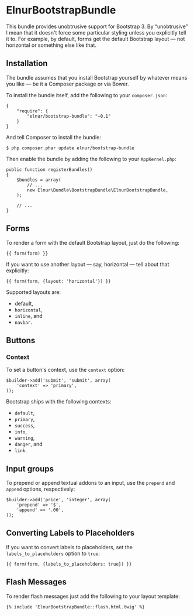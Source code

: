 ElnurBootstrapBundle
====================

This bundle provides unobtrusive support for Bootstrap 3. By “unobtrusive” I mean that it doesn't force some particular
styling unless you explicitly tell it to. For example, by default, forms get the default Bootstrap layout — not
horizontal or something else like that.

Installation
------------

The bundle assumes that you install Bootstrap yourself by whatever means you like — be it a Composer package or via
Bower.

To install the bundle itself, add the following to your `composer.json`:

    {
        "require": {
            "elnur/bootstrap-bundle": "~0.1"
        }
    }

And tell Composer to install the bundle:

    $ php composer.phar update elnur/bootstrap-bundle

Then enable the bundle by adding the following to your `AppKernel.php`:

    public function registerBundles()
    {
        $bundles = array(
            // ...
            new Elnur\Bundle\BootstrapBundle\ElnurBootstrapBundle,
        );

        // ...
    }

Forms
-----

To render a form with the default Bootstrap layout, just do the following:

    {{ form(form) }}

If you want to use another layout — say, horizontal — tell about that explicitly:

    {{ form(form, {layout: 'horizontal'}) }}

Supported layouts are:

* default,
* `horizontal`,
* `inline`, and
* `navbar`.

Buttons
-------

### Context

To set a button's context, use the `context` option:

    $builder->add('submit', 'submit', array(
        'context' => 'primary',
    ));

Bootstrap ships with the following contexts:

* `default`,
* `primary`,
* `success`,
* `info`,
* `warning`,
* `danger`, and
* `link`.

Input groups
------------

To prepend or append textual addons to an input, use the `prepend` and `append` options, respectively:

    $builder->add('price', 'integer', array(
        'prepend' => '$',
        'append' => '.00',
    ));

Converting Labels to Placeholders
---------------------------------

If you want to convert labels to placeholders, set the `labels_to_placeholders` option to `true`:

    {{ form(form, {labels_to_placeholders: true}) }}

Flash Messages
--------------

To render flash messages just add the following to your layout template:

    {% include 'ElnurBootstrapBundle::flash.html.twig' %}
